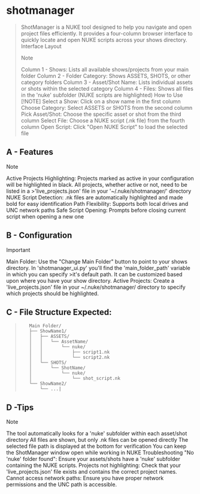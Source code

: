 # shotmanager
>ShotManager is a NUKE tool designed to help you navigate and open project files efficiently. It provides a four-column browser interface to quickly locate and open NUKE scripts across your shows directory. 
>Interface Layout
>>[!NOTE]
>>Column 1 - Shows: Lists all available shows/projects from your main folder
>>Column 2 - Folder Category: Shows ASSETS, SHOTS, or other category folders 
>>Column 3 - Asset/Shot Name: Lists individual assets or shots within the selected category 
>>Column 4 - Files: Shows all files in the 'nuke' subfolder (NUKE scripts are highlighted) 
>How to Use
>>[!NOTE] 
>>Select a Show: Click on a show name in the first column 
>>Choose Category: Select ASSETS or SHOTS from the second column 
>>Pick Asset/Shot: Choose the specific asset or shot from the third column 
>>Select File: Choose a NUKE script (.nk file) from the fourth column 
>>Open Script: Click "Open NUKE Script" to load the selected file 

## A - Features 
>[!NOTE]
>Active Projects Highlighting: Projects marked as active in your configuration will be highlighted in black. All projects, whether active or not, need to be listed in a >'live_projects.json' file in your '~/.nuke/shotmanager/' directory 
>NUKE Script Detection: .nk files are automatically highlighted and made bold for easy identification 
>Path Flexibility: Supports both local drives and UNC network paths 
>Safe Script Opening: Prompts before closing current script when opening a new one 

## B - Configuration
>[!IMPORTANT]
>Main Folder: Use the "Change Main Folder" button to point to your shows directory. In 'shotmanager_ui.py' you'll find the 'main_folder_path' variable in which you can specify >it's default path. It can be customized based upon where you have your show directory. 
>Active Projects: Create a 'live_projects.json' file in your ~/.nuke/shotmanager/ directory to specify which projects should be highlighted. 

## C - File Structure Expected:
>        Main Folder/
>        ├── ShowName1/
>        │   ├── ASSETS/
>        │   │   └── AssetName/
>        │   │       └── nuke/
>        │   │           ├── script1.nk
>        │   │           └── script2.nk
>        │   └── SHOTS/
>        │       └── ShotName/
>        │           └── nuke/
>        │               └── shot_script.nk
>        └── ShowName2/
>            └── ...|

         
## D -Tips
>[!NOTE]
The tool automatically looks for a 'nuke' subfolder within each asset/shot directory 
All files are shown, but only .nk files can be opened directly 
The selected file path is displayed at the bottom for verification 
You can keep the ShotManager window open while working in NUKE 
Troubleshooting 
"No 'nuke' folder found": Ensure your assets/shots have a 'nuke' subfolder containing the NUKE scripts. 
Projects not highlighting: Check that your 'live_projects.json' file exists and contains the correct project names. 
Cannot access network paths: Ensure you have proper network permissions and the UNC path is accessible. 

[^1]: Contact
For additional support or feature requests, contact Loucas RONGEART -- loucas.rongeart@gmail.com 
ShotManager v1.0 
